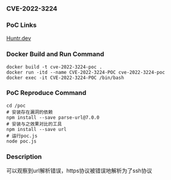 ### CVE-2022-3224

### PoC Links 
[Huntr.dev](https://huntr.dev/bounties/3587a567-7fcd-4702-b7c9-d9ca565e3c62/)

### Docker Build and Run Command
```shell
docker build -t cve-2022-3224-poc . 
docker run -itd --name CVE-2022-3224-POC cve-2022-3224-poc 
docker exec -it CVE-2022-3224-POC /bin/bash
```

### PoC Reproduce Command
```shell
cd /poc
# 安装存在漏洞的依赖
npm install --save parse-url@7.0.0
# 安装与之效果对比的工具
npm install --save url
# 运行poc.js
node poc.js
```

### Description
可以观察到url解析错误，https协议被错误地解析为了ssh协议



